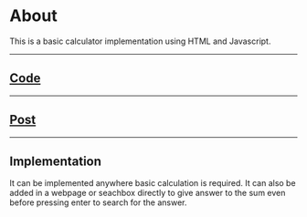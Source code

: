 # About

This is a basic calculator implementation using HTML and Javascript.

 ***

## <a href = "https://github.com/niyazbadar/days-of-code-streak/blob/main/Day%201/basic%20calculator.html">Code</a>

---

## <a href = "https://www.linkedin.com/posts/activity-7018250288264323072-Gjie?utm_source=share&utm_medium=member_desktop">Post</a>

---

## Implementation

It can be implemented anywhere basic calculation is required. It can also be added in a webpage or seachbox directly to give answer to the sum even before pressing enter to search for the answer.
